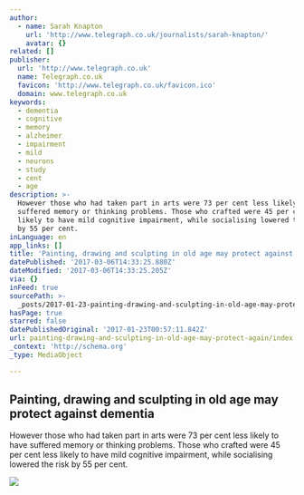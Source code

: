 ```yaml
---
author:
  - name: Sarah Knapton
    url: 'http://www.telegraph.co.uk/journalists/sarah-knapton/'
    avatar: {}
related: []
publisher:
  url: 'http://www.telegraph.co.uk'
  name: Telegraph.co.uk
  favicon: 'http://www.telegraph.co.uk/favicon.ico'
  domain: www.telegraph.co.uk
keywords:
  - dementia
  - cognitive
  - memory
  - alzheimer
  - impairment
  - mild
  - neurons
  - study
  - cent
  - age
description: >-
  However those who had taken part in arts were 73 per cent less likely to have
  suffered memory or thinking problems. Those who crafted were 45 per cent less
  likely to have mild cognitive impairment, while socialising lowered the risk
  by 55 per cent.
inLanguage: en
app_links: []
title: 'Painting, drawing and sculpting in old age may protect against dementia'
datePublished: '2017-03-06T14:33:25.880Z'
dateModified: '2017-03-06T14:33:25.205Z'
via: {}
inFeed: true
sourcePath: >-
  _posts/2017-01-23-painting-drawing-and-sculpting-in-old-age-may-protect-again.md
hasPage: true
starred: false
datePublishedOriginal: '2017-01-23T00:57:11.842Z'
url: painting-drawing-and-sculpting-in-old-age-may-protect-again/index.html
_context: 'http://schema.org'
_type: MediaObject

---
```

<article style=""><h1>Painting, drawing and sculpting in old age may protect against dementia</h1><p>However those who had taken part in arts were 73 per cent less likely to have suffered memory or thinking problems. Those who crafted were 45 per cent less likely to have mild cognitive impairment, while socialising lowered the risk by 55 per cent.</p><img src="http://i.telegraph.co.uk/multimedia/archive/03260/Old_artitsts_1_3260262k.jpg" /></article>